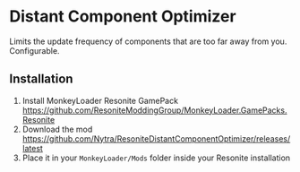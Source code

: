 Distant Component Optimizer
=============================

Limits the update frequency of components that are too far away from you. Configurable.

## Installation

1. Install MonkeyLoader Resonite GamePack https://github.com/ResoniteModdingGroup/MonkeyLoader.GamePacks.Resonite
2. Download the mod https://github.com/Nytra/ResoniteDistantComponentOptimizer/releases/latest
3. Place it in your `MonkeyLoader/Mods` folder inside your Resonite installation
